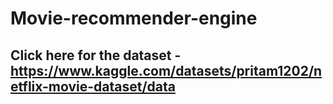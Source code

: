 # Movie-recommender-engine <br>
## Click here for the dataset - https://www.kaggle.com/datasets/pritam1202/netflix-movie-dataset/data
